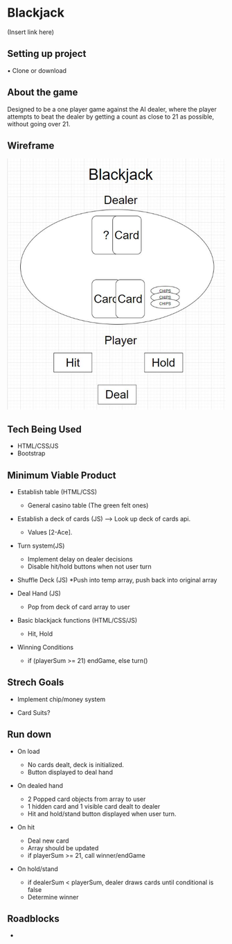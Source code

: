 # Blackjack
(Insert link here)

## Setting up project
• Clone or download

## About the game
Designed to be a one player game against the AI dealer, where the player attempts to beat the dealer by getting a count as close to 21 as possible, without going over 21.

## Wireframe
![Wireframe](https://github.com/Eryoung-610/Blackjack/blob/master/BlackjackWireframe.JPG)

## Tech Being Used
* HTML/CSS/JS
* Bootstrap

## Minimum Viable Product
* Establish table (HTML/CSS)
  * General casino table (The green felt ones)

* Establish a deck of cards (JS) --> Look up deck of cards api.
  * Values [2-Ace].
  
* Turn system(JS)
  * Implement delay on dealer decisions
  * Disable hit/hold buttons when not user turn
 
* Shuffle Deck (JS)
  *Push into temp array, push back into original array

* Deal Hand (JS)
  * Pop from deck of card array to user
  
* Basic blackjack functions (HTML/CSS/JS)
  * Hit, Hold

* Winning Conditions
  * if (playerSum >= 21) endGame, else turn()
 
## Strech Goals

* Implement chip/money system

* Card Suits?

## Run down

* On load
  * No cards dealt, deck is initialized.
  * Button displayed to deal hand
  
* On dealed hand
  * 2 Popped card objects from array to user
  * 1 hidden card and 1 visible card dealt to dealer
  * Hit and hold/stand button displayed when user turn.
  
* On hit
  * Deal new card
  * Array should be updated
  * if playerSum >= 21, call winner/endGame
  
* On hold/stand
  * if dealerSum < playerSum, dealer draws cards until conditional is false
  * Determine winner

## Roadblocks

*
